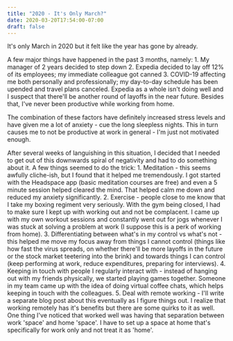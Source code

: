 ```yaml
---
title: "2020 - It's Only March?"
date: 2020-03-20T17:54:00-07:00
draft: false
---
```


It's only March in 2020 but it felt like the year has gone by already.

A few major things have happened in the past 3 months, namely:
    1. My manager of 2 years decided to step down
    2. Expedia decided to lay off 12% of its employees; my immediate colleague got canned
    3. COVID-19 affecting me both personally and professionally; my day-to-day schedule has been upended and travel plans canceled. Expedia as a whole isn't doing well and I suspect that there'll be another round of layoffs in the near future. Besides that, I've never been productive while working from home.

The combination of these factors have definitely increased stress levels and have given me a lot of anxiety - cue the long sleepless nights. This in turn causes me to not be productive at work in general - I'm just not motivated enough.

After several weeks of languishing in this situation, I decided that I needed to get out of this downwards spiral of negativity and had to do something about it. A few things seemed to do the trick:
    1. Meditation - this seems awfully cliche-ish, but I found that it helped me tremendously. I got started with the Headspace app (basic meditation courses are free) and even a 5 minute session helped cleared the mind. That helped calm me down and reduced my anxiety significantly.
    2. Exercise - people close to me know that I take my boxing regiment very seriously. With the gym being closed, I had to make sure I kept up with working out and not be complacent. I came up with my own workout sessions and constantly went out for jogs whenever I was stuck at solving a problem at work (I suppose this is a perk of working from home).
    3. Differentiating between what's in my control vs what's not - this helped me move my focus away from things I cannot control (things like how fast the virus spreads, on whether there'll be more layoffs in the future or the stock market teetering into the brink) and towards things I can control (keep performing at work, reduce expenditures, preparing for interviews).
    4. Keeping in touch with people I regularly interact with - instead of hanging out with my friends physically, we started playing games together. Someone in my team came up with the idea of doing virtual coffee chats, which helps keeping in touch with the colleagues.
    5. Deal with remote working - I'll write a separate blog post about this eventually as I figure things out. I realize that working remotely has it's benefits but there are some quirks to it as well. One thing I've noticed that worked well was having that separation between work 'space' and home 'space'. I have to set up a space at home that's specifically for work only and not treat it as 'home'.

